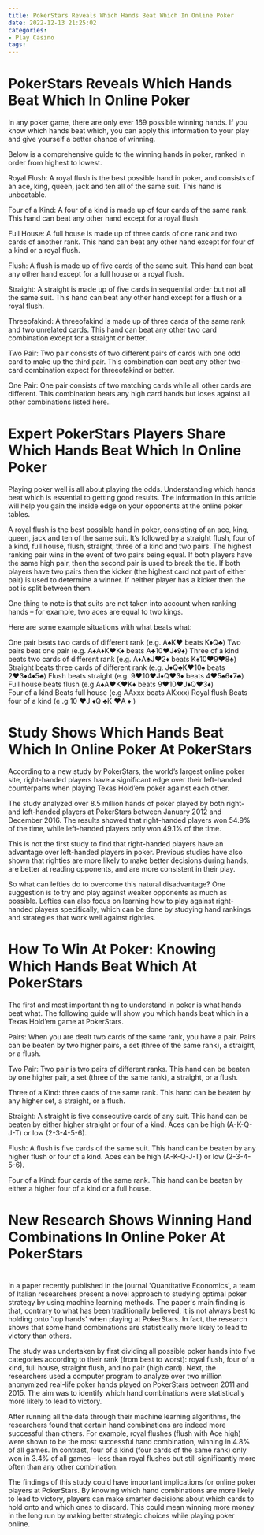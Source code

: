 ```yaml
---
title: PokerStars Reveals Which Hands Beat Which In Online Poker 
date: 2022-12-13 21:25:02
categories:
- Play Casino
tags:
---
```



#  PokerStars Reveals Which Hands Beat Which In Online Poker 

In any poker game, there are only ever 169 possible winning hands. If you know which hands beat which, you can apply this information to your play and give yourself a better chance of winning.

Below is a comprehensive guide to the winning hands in poker, ranked in order from highest to lowest.

Royal Flush: A royal flush is the best possible hand in poker, and consists of an ace, king, queen, jack and ten all of the same suit. This hand is unbeatable.

Four of a Kind: A four of a kind is made up of four cards of the same rank. This hand can beat any other hand except for a royal flush.

Full House: A full house is made up of three cards of one rank and two cards of another rank. This hand can beat any other hand except for four of a kind or a royal flush.

Flush: A flush is made up of five cards of the same suit. This hand can beat any other hand except for a full house or a royal flush.

Straight: A straight is made up of five cards in sequential order but not all the same suit. This hand can beat any other hand except for a flush or a royal flush.

Threeofakind: A threeofakind is made up of three cards of the same rank and two unrelated cards. This hand can beat any other two card combination except for a straight or better.

Two Pair: Two pair consists of two different pairs of cards with one odd card to make up the third pair. This combination can beat any other two-card combination expect for threeofakind or better.  

One Pair: One pair consists of two matching cards while all other cards are different. This combination beats any high card hands but loses against all other combinations listed here..

#  Expert PokerStars Players Share Which Hands Beat Which In Online Poker 

Playing poker well is all about playing the odds. Understanding which hands beat which is essential to getting good results. The information in this article will help you gain the inside edge on your opponents at the online poker tables.

A royal flush is the best possible hand in poker, consisting of an ace, king, queen, jack and ten of the same suit. It’s followed by a straight flush, four of a kind, full house, flush, straight, three of a kind and two pairs. The highest ranking pair wins in the event of two pairs being equal. If both players have the same high pair, then the second pair is used to break the tie. If both players have two pairs then the kicker (the highest card not part of either pair) is used to determine a winner. If neither player has a kicker then the pot is split between them.

One thing to note is that suits are not taken into account when ranking hands – for example, two aces are equal to two kings.

Here are some example situations with what beats what:

One pair beats two cards of different rank (e.g. A♠K♥ beats K♦Q♣) 
Two pairs beat one pair (e.g. A♠A♦K♥K♦ beats A♣10♥J♦9♠) 
Three of a kind beats two cards of different rank (e.g. A♦A♣J♥2♦ beats K♠10♥9♥8♣) 
Straight beats three cards of different rank (e.g. J♦Q♣K♥10♠ beats 2♥3♦4♦5♣) 
Flush beats straight (e.g. 9♥10♥J♦Q♥3♦ beats 4♥5♠6♦7♣) 
Full house beats flush (e.g A♠A♥K♥K♦ beats 9♥10♥J♦Q♥3♦)  
Four of a kind Beats full house (e.g AAxxx beats AKxxx) 
Royal flush Beats four of a kind (e .g 10 ♥J ♦Q ♣K ♥A ♦ )

#  Study Shows Which Hands Beat Which In Online Poker At PokerStars 

According to a new study by PokerStars, the world’s largest online poker site, right-handed players have a significant edge over their left-handed counterparts when playing Texas Hold’em poker against each other.

The study analyzed over 8.5 million hands of poker played by both right- and left-handed players at PokerStars between January 2012 and December 2016. The results showed that right-handed players won 54.9% of the time, while left-handed players only won 49.1% of the time.

This is not the first study to find that right-handed players have an advantage over left-handed players in poker. Previous studies have also shown that righties are more likely to make better decisions during hands, are better at reading opponents, and are more consistent in their play.

So what can lefties do to overcome this natural disadvantage? One suggestion is to try and play against weaker opponents as much as possible. Lefties can also focus on learning how to play against right-handed players specifically, which can be done by studying hand rankings and strategies that work well against righties.

#  How To Win At Poker: Knowing Which Hands Beat Which At PokerStars 

The first and most important thing to understand in poker is what hands beat what. The following guide will show you which hands beat which in a Texas Hold’em game at PokerStars.

Pairs: 
When you are dealt two cards of the same rank, you have a pair. Pairs can be beaten by two higher pairs, a set (three of the same rank), a straight, or a flush.

Two Pair: 
Two pair is two pairs of different ranks. This hand can be beaten by one higher pair, a set (three of the same rank), a straight, or a flush.

Three of a Kind: 
 three cards of the same rank. This hand can be beaten by any higher set, a straight, or a flush.

Straight: 
A straight is five consecutive cards of any suit. This hand can be beaten by either higher straight or four of a kind. Aces can be high (A-K-Q-J-T) or low (2-3-4-5-6).

Flush: 
A flush is five cards of the same suit. This hand can be beaten by any higher flush or four of a kind. Aces can be high (A-K-Q-J-T) or low (2-3-4-5-6).

Four of a Kind:  four cards of the same rank. This hand can be beaten by either a higher four of a kind or a full house.

#  New Research Shows Winning Hand Combinations In Online Poker At PokerStars

#

In a paper recently published in the journal 'Quantitative Economics', a team of Italian researchers present a novel approach to studying optimal poker strategy by using machine learning methods. The paper's main finding is that, contrary to what has been traditionally believed, it is not always best to holding onto 'top hands' when playing at PokerStars. In fact, the research shows that some hand combinations are statistically more likely to lead to victory than others.

The study was undertaken by first dividing all possible poker hands into five categories according to their rank (from best to worst): royal flush, four of a kind, full house, straight flush, and no pair (high card). Next, the researchers used a computer program to analyze over two million anonymized real-life poker hands played on PokerStars between 2011 and 2015. The aim was to identify which hand combinations were statistically more likely to lead to victory.

After running all the data through their machine learning algorithms, the researchers found that certain hand combinations are indeed more successful than others. For example, royal flushes (flush with Ace high) were shown to be the most successful hand combination, winning in 4.8% of all games. In contrast, four of a kind (four cards of the same rank) only won in 3.4% of all games – less than royal flushes but still significantly more often than any other combination.

The findings of this study could have important implications for online poker players at PokerStars. By knowing which hand combinations are more likely to lead to victory, players can make smarter decisions about which cards to hold onto and which ones to discard. This could mean winning more money in the long run by making better strategic choices while playing poker online.